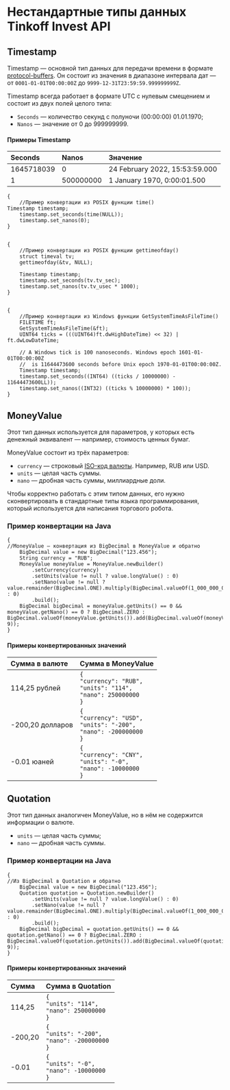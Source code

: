 # Нестандартные типы данных Tinkoff Invest API

## Timestamp 

Timestamp — основной тип данных для передачи времени в формате [protoсol-buffers](https://developers.google.com/protocol-buffers/docs/reference/google.protobuf#timestamp). Он состоит из значения в диапазоне интервала дат — от `0001-01-01T00:00:00Z` до `9999-12-31T23:59:59.999999999Z`.

<p>Timestamp всегда работает в формате UTC с нулевым смещением и состоит из двух полей целого типа:</p>
<ul>
<li><code>Seconds</code> — количество секунд с полуночи (00:00:00) 01.01.1970;</li>
<li><code>Nanos</code> — значение от 0 до 999999999.</li>
</ul>

#### Примеры Timestamp

|Seconds|Nanos|Значение|
|:-------|:----------------|:------------------|
|1645718039|0|24 February 2022, 15:53:59.000|
|1|500000000|1 January 1970, 0:00:01.500|
 

    {
        //Пример конвертации из POSIX функции time()
    Timestamp timestamp;
        timestamp.set_seconds(time(NULL));
        timestamp.set_nanos(0);
    }


    {
        //Пример конвертации из POSIX функции gettimeofday()
        struct timeval tv;
        gettimeofday(&tv, NULL);

        Timestamp timestamp;
        timestamp.set_seconds(tv.tv_sec);
        timestamp.set_nanos(tv.tv_usec * 1000);
    }


    {
        //Пример конвертации из Windows функции GetSystemTimeAsFileTime()
        FILETIME ft;
        GetSystemTimeAsFileTime(&ft);
        UINT64 ticks = (((UINT64)ft.dwHighDateTime) << 32) | ft.dwLowDateTime;

        // A Windows tick is 100 nanoseconds. Windows epoch 1601-01-01T00:00:00Z
        //  is 11644473600 seconds before Unix epoch 1970-01-01T00:00:00Z.
        Timestamp timestamp;
        timestamp.set_seconds((INT64) ((ticks / 10000000) - 11644473600LL));
        timestamp.set_nanos((INT32) ((ticks % 10000000) * 100));
    }


## MoneyValue

Этот тип данных используется для параметров, у которых есть денежный эквивалент — например, стоимость ценных бумаг.

MoneyValue состоит из трёх параметров: 

* `currency` — строковый [ISO-код валюты](https://ru.wikipedia.org/wiki/ISO_4217). Например, RUB или USD.
* `units` — целая часть суммы. 
* `nano` — дробная часть суммы, миллиардные доли. 

Чтобы корректно работать с этим типом данных, его нужно сконвертировать в стандартные типы языка программирования,
который используется для написания торгового робота.

### Пример конвертации на Java

    {
    //MoneyValue — конвертация из BigDecimal в MoneyValue и обратно
        BigDecimal value = new BigDecimal("123.456");
        String currency = "RUB";
        MoneyValue moneyValue = MoneyValue.newBuilder() 
            .setCurrency(currency)
            .setUnits(value != null ? value.longValue() : 0)
            .setNano(value != null ? value.remainder(BigDecimal.ONE).multiply(BigDecimal.valueOf(1_000_000_000)).intValue() : 0)
            .build();
        BigDecimal bigDecimal = moneyValue.getUnits() == 0 && moneyValue.getNano() == 0 ? BigDecimal.ZERO : BigDecimal.valueOf(moneyValue.getUnits()).add(BigDecimal.valueOf(moneyValue.getNano(), 9));
    }

#### Примеры конвертированных значений 

|Сумма в валюте|Сумма в MoneyValue|
|:---------------|:-----------------|
| 114,25 рублей  |`{`</br>`"currency": "RUB",`</br>`"units": "114",`</br>`"nano": 250000000`</br>`}`|
|-200,20 долларов|`{`</br>`"currency": "USD",`</br>`"units": "-200",`</br>`"nano": -200000000`</br>`}`|
|-0.01 юаней     |`{`</br>`"currency": "CNY",`</br>`"units": "-0",`</br>`"nano": -10000000`</br>`}`|

## Quotation

Этот тип данных аналогичен MoneyValue, но в нём не содержится информации о валюте.

* `units` — целая часть суммы;
* `nano` — дробная часть суммы. 

### Пример конвертации на Java

    {
    //Из BigDecimal в Quotation и обратно
        BigDecimal value = new BigDecimal("123.456");
        Quotation quotation = Quotation.newBuilder()
            .setUnits(value != null ? value.longValue() : 0)
            .setNano(value != null ? value.remainder(BigDecimal.ONE).multiply(BigDecimal.valueOf(1_000_000_000)).intValue() : 0)
            .build();
        BigDecimal bigDecimal = quotation.getUnits() == 0 && quotation.getNano() == 0 ? BigDecimal.ZERO : BigDecimal.valueOf(quotation.getUnits()).add(BigDecimal.valueOf(quotation.getNano(), 9));
    }

#### Примеры конвертированных значений

|Сумма   |Сумма в Quotation|
|:-------|:----------------|
| 114,25 |`{`</br>`"units": "114",`</br>`"nano": 250000000`</br>`}`|
|-200,20 |`{`</br>`"units": "-200",`</br>`"nano": -200000000`</br>`}`|
|-0.01   |`{`</br>`"units": "-0",`</br>`"nano": -10000000`</br>`}`|
